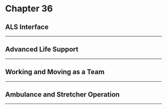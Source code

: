 # Chapter 36
## ALS Interface

---

## Advanced Life Support

---

## Working and Moving as a Team

---

## Ambulance and Stretcher Operation

---

